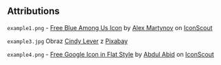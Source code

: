 ## Attributions

```example1.png``` - <a href="https://iconscout.com/icons/blue-among-us" target="_blank">Free Blue Among Us Icon</a> by <a href="https://iconscout.com/contributors/rengised">Alex Martynov</a> on <a href="https://iconscout.com">IconScout</a>

```example3.jpg```  Obraz <a href="https://pixabay.com/pl/users/cleverpix-2508959/?utm_source=link-attribution&utm_medium=referral&utm_campaign=image&utm_content=1373167"> Cindy Lever</a> z <a href="https://pixabay.com/pl//?utm_source=link-attribution&utm_medium=referral&utm_campaign=image&utm_content=1373167"> Pixabay</a>

```example4.png``` - <a href="https://iconscout.com/icon/google-1772223" target="_blank">Free Google Icon in Flat Style</a> by <a href="https://iconscout.com/contributors/trickydesign">Abdul Abid</a> on <a href="https://iconscout.com">IconScout</a>
